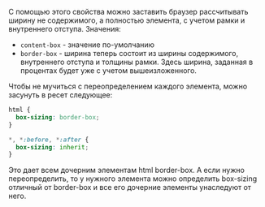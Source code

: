 С помощью этого свойства можно заставить браузер рассчитывать ширину не содержимого, а полностью элемента, с учетом рамки и внутреннего отступа.
Значения:
- `content-box` - значение по-умолчанию
- `border-box` - ширина теперь состоит из ширины содержимого, внутреннего отступа и толщины рамки. Здесь ширина, заданная в процентах будет уже с учетом вышеизложенного.

Чтобы не мучиться с переопределением каждого элемента, можно засунуть в ресет следующее:
```css
html {
  box-sizing: border-box;
}

*, *:before, *:after {
  box-sizing: inherit;
}
```
Это дает всем дочерним элементам html border-box. А если нужно переопределить, то у нужного элемента можно определить box-sizing отличный от border-box и все его дочерние элементы унаследуют от него.